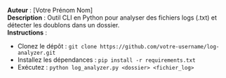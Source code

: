 **Auteur** : [Votre Prénom Nom]  
**Description** : Outil CLI en Python pour analyser des fichiers logs (.txt) et détecter les doublons dans un dossier.  
**Instructions** :  
- Clonez le dépôt : `git clone https://github.com/votre-username/log-analyzer.git`  
- Installez les dépendances : `pip install -r requirements.txt`  
- Exécutez : `python log_analyzer.py <dossier> <fichier_log>`